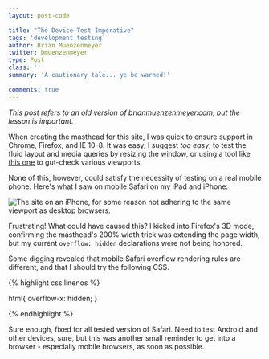 ```yaml
---
layout: post-code

title: "The Device Test Imperative"
tags: 'development testing'
author: Brian Muenzenmeyer
twitter: bmuenzenmeyer
type: Post
class: ''
summary: 'A cautionary tale... ye be warned!' 

comments: true
---
```


_This post refers to an old version of brianmuenzenmeyer.com, but the lesson is important._

When creating the masthead for this site, I was quick to ensure support in Chrome, Firefox, and IE 10-8. It was easy, I suggest _too easy_, to test the fluid layout and media queries by resizing the window, or using a tool like [this one](http://we-are-gurus.com/tools/responsive-design-tester.php) to gut-check various viewports.

None of this, however, could satisfy the necessity of testing on a real mobile phone. Here's what I saw on mobile Safari on my iPad and iPhone:

![The site on an iPhone, for some reason not adhering to the same viewport as desktop browsers.](http://media.tumblr.com/44579688d0cc9ae1959c70298ceb0936/tumblr_inline_mxic1fWSEw1s7cfvn.png)

Frustrating! What could have caused this? I kicked into Firefox's 3D mode, confirming the masthead's 200% width trick was extending the page width, but my current `overflow: hidden` declarations were not being honored.

Some digging revealed that mobile Safari overflow rendering rules are different, and that I should try the following CSS.

{% highlight css linenos %}

html{
    overflow-x: hidden;
}

{% endhighlight %}

Sure enough, fixed for all tested version of Safari.  Need to test Android and other devices, sure, but this was another small reminder to get into a browser - especially mobile browsers, as soon as possible.
